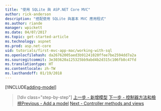 ```yaml
---
title: "使用 SQLite 與 ASP.NET Core MVC"
author: rick-anderson
description: "搭配使用 SQLite 與基本 MVC 應用程式"
ms.author: riande
manager: wpickett
ms.date: 04/07/2017
ms.topic: get-started-article
ms.technology: aspnet
ms.prod: asp.net-core
uid: tutorials/first-mvc-app-mac/working-with-sql
ms.openlocfilehash: da26762005aed3b91241020ffee7be2594dd7a2a
ms.sourcegitcommit: 3e303620a125325bb9abd4b2d315c106fb8c47fd
ms.translationtype: HT
ms.contentlocale: zh-TW
ms.lasthandoff: 01/19/2018
---
```

[!INCLUDE[adding-model](../../includes/mvc-intro/sql.md)]

>[!div class="step-by-step"]
<span data-ttu-id="ed31b-103">[上一步 - 新增模型](adding-model.md)
[下一步 - 控制器方法和檢視](controller-methods-views.md)</span><span class="sxs-lookup"><span data-stu-id="ed31b-103">[Previous - Add a model](adding-model.md)
[Next - Controller methods and views](controller-methods-views.md)</span></span>
